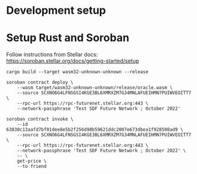 # Development setup

# Setup Rust and Soroban

Follow instructions from Stellar docs:  
https://soroban.stellar.org/docs/getting-started/setup

```
cargo build --target wasm32-unknown-unknown --release

soroban contract deploy \
    --wasm target/wasm32-unknown-unknown/release/oracle.wasm \
    --source SCXNO6G4LFNSGSI4KGE3BL6XMRXZM7G34MNLAFUEIHMN7PUIWVEOITT7 \
    --rpc-url https://rpc-futurenet.stellar.org:443 \
    --network-passphrase 'Test SDF Future Network ; October 2022'

soroban contract invoke \
    --id 63830c13aafd7bf01dee8e5b2f256d98b59621ddc2007e673dbea1f928508ad9 \
    --source SCXNO6G4LFNSGSI4KGE3BL6XMRXZM7G34MNLAFUEIHMN7PUIWVEOITT7 \
    --rpc-url https://rpc-futurenet.stellar.org:443 \
    --network-passphrase 'Test SDF Future Network ; October 2022' \
    -- \
    get-price \
    --to friend
```
